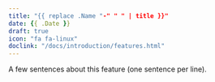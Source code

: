 ```yaml
---
title: "{{ replace .Name "-" " " | title }}"
date: {{ .Date }}
draft: true
icon: "fa fa-linux"
doclink: "/docs/introduction/features.html"
---
```


A few sentences about this feature (one sentence per line).
